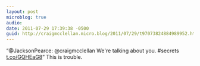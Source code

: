 ```yaml
---
layout: post
microblog: true
audio: 
date: 2011-07-29 17:39:38 -0500
guid: http://craigmcclellan.micro.blog/2011/07/29/t97073824884989952.html
---
```

“@JacksonPearce: @craigmcclellan We're talking about you. #secrets  [t.co/GQHEaG8](http://t.co/GQHEaG8)” This is trouble.
